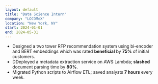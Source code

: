 ```yaml
---
layout: default
title: "Data Science Intern"
company: "LOCOMeX"
location: "New York, NY"
start: 2024-01-01
end: 2024-05-31
---
```


* Designed a two tower RFP recommendation system using bi-encoder and BERT embeddings which was rated **beneficial** by **75%** of initial customers.
* DDeployed a metadata extraction service on AWS Lambda; **slashed** document parsing time by **80%**.
* Migrated Python scripts to Airflow ETL; saved analysts **7 hours** every week.